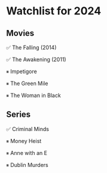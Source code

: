 # Watchlist for 2024

## Movies

&#x2705; The Falling (2014)

&#x2705; The Awakening (2011)

&#x23F8; Impetigore 

&#x23F8; The Green Mile

&#x23F8; The Woman in Black

## Series

&#x2705; Criminal Minds

&#x23F8; Money Heist

&#x23F8; Anne with an E

&#x23F8; Dublin Murders 